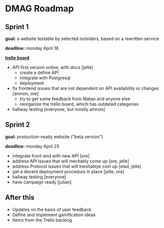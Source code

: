 # DMAG Roadmap


## Sprint 1 


**goal:** a website testable by selected outsiders, based on a rewritten service

**deadline:** monday April 18

[**trello board**](https://trello.com/b/hj9QXDVt/dmagazine)

* API first version online, with docs [jelle]
    * create a define API
    * integrate with Postgresql
    * deployment
* fix frontend issues that are not dependent on API availability or changes [amnon, ore]
    * try to get some feedback from Matan and anyone else
    * reorganize the trello board, which has outdated categories
* hallway testing [everyone, but mostly amnon]

## Sprint 2

**goal:** production-ready website ("beta version")

**deadline:** monday April 25 

* integrate front-end with new API [ore]
* address API issues that will inevitably come up [ore, jelle]
* address Protocol issues that will inevitablye com up [elad, jelle]
* get a decent deployment procedure in place [jelle, ore]
* hallway testing [everyone]
* have campaign ready [julian]

## After this

* Updates on the basis of user feedback 
* Define and implement gamification ideas 
* Items from the Trello backlog